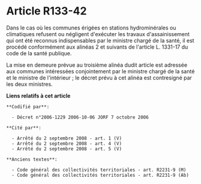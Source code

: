 # Article R133-42

Dans le cas où les communes érigées en stations hydrominérales ou climatiques refusent ou négligent d'exécuter les travaux
d'assainissement qui ont été reconnus indispensables par le ministre chargé de la santé, il est procédé conformément aux
alinéas 2 et suivants de l'article L. 1331-17 du code de la santé publique.

La mise en demeure prévue au troisième alinéa dudit article est adressée aux communes intéressées conjointement par le
ministre chargé de la santé et le ministre de l'intérieur ; le décret prévu à cet alinéa est contresigné par les deux
ministres.

**Liens relatifs à cet article**

	**Codifié par**:

	  - Décret n°2006-1229 2006-10-06 JORF 7 octobre 2006

	**Cité par**:

	  - Arrêté du 2 septembre 2008 - art. 1 (V)
	  - Arrêté du 2 septembre 2008 - art. 4 (V)
	  - Arrêté du 2 septembre 2008 - art. 5 (V)

	**Anciens textes**:

	  - Code général des collectivités territoriales - art. R2231-9 (M)
	  - Code général des collectivités territoriales - art. R2231-9 (Ab)
